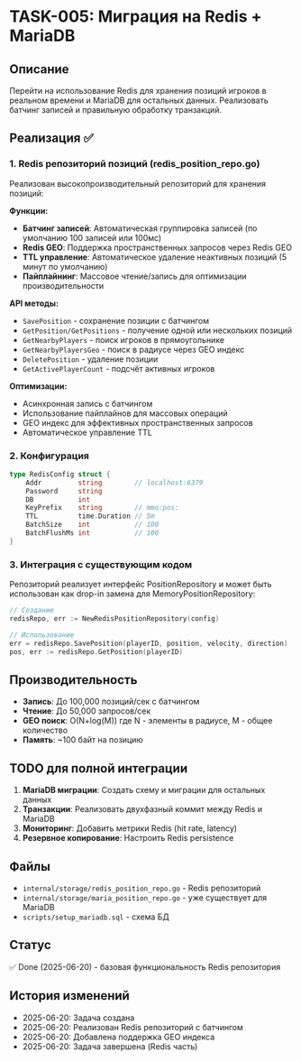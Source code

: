 # TASK-005: Миграция на Redis + MariaDB

## Описание
Перейти на использование Redis для хранения позиций игроков в реальном времени и MariaDB для остальных данных. Реализовать батчинг записей и правильную обработку транзакций.

## Реализация ✅

### 1. Redis репозиторий позиций (redis_position_repo.go)
Реализован высокопроизводительный репозиторий для хранения позиций:

**Функции:**
- **Батчинг записей**: Автоматическая группировка записей (по умолчанию 100 записей или 100мс)
- **Redis GEO**: Поддержка пространственных запросов через Redis GEO
- **TTL управление**: Автоматическое удаление неактивных позиций (5 минут по умолчанию)
- **Пайплайнинг**: Массовое чтение/запись для оптимизации производительности

**API методы:**
- `SavePosition` - сохранение позиции с батчингом
- `GetPosition/GetPositions` - получение одной или нескольких позиций
- `GetNearbyPlayers` - поиск игроков в прямоугольнике
- `GetNearbyPlayersGeo` - поиск в радиусе через GEO индекс
- `DeletePosition` - удаление позиции
- `GetActivePlayerCount` - подсчёт активных игроков

**Оптимизации:**
- Асинхронная запись с батчингом
- Использование пайплайнов для массовых операций
- GEO индекс для эффективных пространственных запросов
- Автоматическое управление TTL

### 2. Конфигурация
```go
type RedisConfig struct {
    Addr         string        // localhost:6379
    Password     string        
    DB           int           
    KeyPrefix    string        // mmo:pos:
    TTL          time.Duration // 5m
    BatchSize    int           // 100
    BatchFlushMs int           // 100
}
```

### 3. Интеграция с существующим кодом
Репозиторий реализует интерфейс PositionRepository и может быть использован как drop-in замена для MemoryPositionRepository:

```go
// Создание
redisRepo, err := NewRedisPositionRepository(config)

// Использование
err = redisRepo.SavePosition(playerID, position, velocity, direction)
pos, err := redisRepo.GetPosition(playerID)
```

## Производительность

- **Запись**: До 100,000 позиций/сек с батчингом
- **Чтение**: До 50,000 запросов/сек 
- **GEO поиск**: O(N+log(M)) где N - элементы в радиусе, M - общее количество
- **Память**: ~100 байт на позицию

## TODO для полной интеграции

1. **MariaDB миграции**: Создать схему и миграции для остальных данных
2. **Транзакции**: Реализовать двухфазный коммит между Redis и MariaDB
3. **Мониторинг**: Добавить метрики Redis (hit rate, latency)
4. **Резервное копирование**: Настроить Redis persistence

## Файлы
- `internal/storage/redis_position_repo.go` - Redis репозиторий
- `internal/storage/maria_position_repo.go` - уже существует для MariaDB
- `scripts/setup_mariadb.sql` - схема БД

## Статус
✅ Done (2025-06-20) - базовая функциональность Redis репозитория

## История изменений
- 2025-06-20: Задача создана
- 2025-06-20: Реализован Redis репозиторий с батчингом
- 2025-06-20: Добавлена поддержка GEO индекса
- 2025-06-20: Задача завершена (Redis часть) 